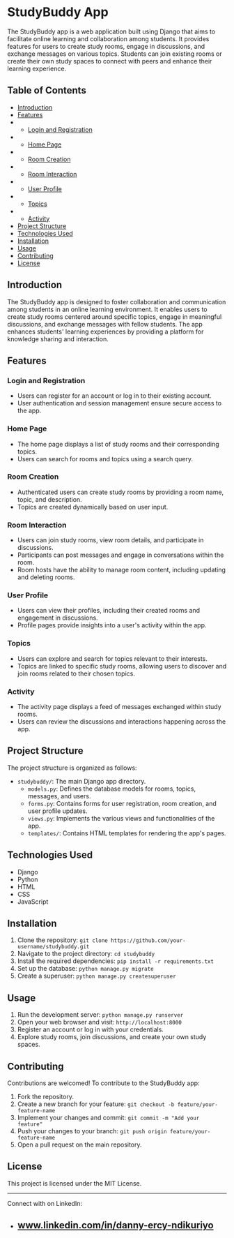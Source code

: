 # StudyBuddy App

The StudyBuddy app is a web application built using Django that aims to facilitate online learning and collaboration among students. It provides features for users to create study rooms, engage in discussions, and exchange messages on various topics. Students can join existing rooms or create their own study spaces to connect with peers and enhance their learning experience.

## Table of Contents

- [Introduction](#introduction)
- [Features](#features)
- - [Login and Registration](#login-and-registration)
- - [Home Page](#home-page)
- - [Room Creation](#room-creation)
- - [Room Interaction](#room-interaction)
- - [User Profile](#user-profile)
- - [Topics](#topics)
- - [Activity](#activity)
- [Project Structure](#project-structure)
- [Technologies Used](#technologies-used)
- [Installation](#installation)
- [Usage](#usage)
- [Contributing](#contributing)
- [License](#license)

## Introduction

The StudyBuddy app is designed to foster collaboration and communication among students in an online learning environment. It enables users to create study rooms centered around specific topics, engage in meaningful discussions, and exchange messages with fellow students. The app enhances students' learning experiences by providing a platform for knowledge sharing and interaction.

## Features

### Login and Registration

- Users can register for an account or log in to their existing account.
- User authentication and session management ensure secure access to the app.

### Home Page

- The home page displays a list of study rooms and their corresponding topics.
- Users can search for rooms and topics using a search query.

### Room Creation

- Authenticated users can create study rooms by providing a room name, topic, and description.
- Topics are created dynamically based on user input.

### Room Interaction

- Users can join study rooms, view room details, and participate in discussions.
- Participants can post messages and engage in conversations within the room.
- Room hosts have the ability to manage room content, including updating and deleting rooms.

### User Profile

- Users can view their profiles, including their created rooms and engagement in discussions.
- Profile pages provide insights into a user's activity within the app.

### Topics

- Users can explore and search for topics relevant to their interests.
- Topics are linked to specific study rooms, allowing users to discover and join rooms related to their chosen topics.

### Activity

- The activity page displays a feed of messages exchanged within study rooms.
- Users can review the discussions and interactions happening across the app.

## Project Structure

The project structure is organized as follows:

- `studybuddy/`: The main Django app directory.
  - `models.py`: Defines the database models for rooms, topics, messages, and users.
  - `forms.py`: Contains forms for user registration, room creation, and user profile updates.
  - `views.py`: Implements the various views and functionalities of the app.
  - `templates/`: Contains HTML templates for rendering the app's pages.

## Technologies Used

- Django
- Python
- HTML
- CSS
- JavaScript

## Installation

1. Clone the repository: `git clone https://github.com/your-username/studybuddy.git`
2. Navigate to the project directory: `cd studybuddy`
3. Install the required dependencies: `pip install -r requirements.txt`
4. Set up the database: `python manage.py migrate`
5. Create a superuser: `python manage.py createsuperuser`

## Usage

1. Run the development server: `python manage.py runserver`
2. Open your web browser and visit: `http://localhost:8000`
3. Register an account or log in with your credentials.
4. Explore study rooms, join discussions, and create your own study spaces.

## Contributing

Contributions are welcomed! To contribute to the StudyBuddy app:

1. Fork the repository.
2. Create a new branch for your feature: `git checkout -b feature/your-feature-name`
3. Implement your changes and commit: `git commit -m "Add your feature"`
4. Push your changes to your branch: `git push origin feature/your-feature-name`
5. Open a pull request on the main repository.

## License

This project is licensed under the MIT License.

---

 

Connect with on LinkedIn:
- ## www.linkedin.com/in/danny-ercy-ndikuriyo
